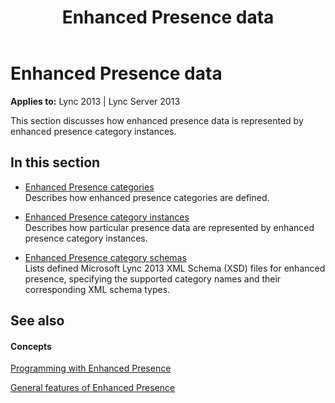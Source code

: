 ﻿---
title: Enhanced Presence data
TOCTitle: Enhanced Presence data
ms:assetid: a608642f-450f-4836-b190-bb1b1b1dbceb
ms:mtpsurl: https://msdn.microsoft.com/en-us/library/Dn454619(v=office.15)
ms:contentKeyID: 57093105
ms.date: 07/24/2014
mtps_version: v=office.15
---

# Enhanced Presence data


**Applies to:** Lync 2013 | Lync Server 2013

This section discusses how enhanced presence data is represented by enhanced presence category instances.

## In this section

  - [Enhanced Presence categories](enhanced-presence-categories.md)  
    Describes how enhanced presence categories are defined.

  - [Enhanced Presence category instances](enhanced-presence-category-instances.md)  
    Describes how particular presence data are represented by enhanced presence category instances.

  - [Enhanced Presence category schemas](enhanced-presence-category-schemas.md)  
    Lists defined Microsoft Lync 2013 XML Schema (XSD) files for enhanced presence, specifying the supported category names and their corresponding XML schema types.

## See also

#### Concepts

[Programming with Enhanced Presence](programming-with-enhanced-presence.md)

[General features of Enhanced Presence](general-features-of-enhanced-presence.md)


